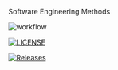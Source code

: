 Software Engineering Methods

![workflow](https://github.com/AntonJar-ENU/sem/actions/workflows/main.yml/badge.svg)

[![LICENSE](https://img.shields.io/github/license/AntonJar-ENU/sem.svg?style=flat-square)](https://github.com/AntonJar-ENU/sem/blob/master/LICENSE)

[![Releases](https://img.shields.io/github/release/AntonJar-ENU/sem/all.svg?style=flat-square)](https://github.com/AntonJar-ENU/sem/releases)